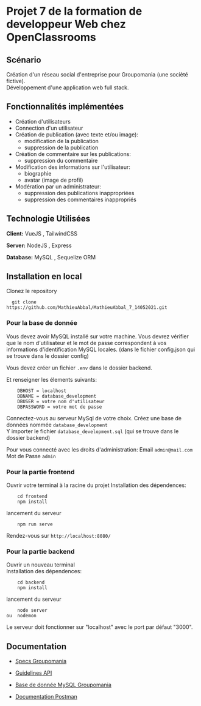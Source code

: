 # Projet 7 de la formation de developpeur Web chez **OpenClassrooms**  
## Scénario
Création d'un réseau social d'entreprise pour Groupomania (une socièté fictive).  
Développement d'une application web full stack.
## Fonctionnalités implémentées   
* Création d'utilisateurs  
* Connection d'un utilisateur  
* Création de publication (avec texte et/ou image):
    * modification de la publication    
    * suppression de la publication  
* Création de commentaire sur les publications:
    * suppression du commentaire
* Modification des informations sur l'utilisateur:  
    * biographie
    * avatar (image de profil)
* Modération par un administrateur:  
    * suppression des publications inappropriées
    * suppression des commentaires inappropriés      
## Technologie Utilisées

**Client:**  VueJS , TailwindCSS

**Server:** NodeJS , Express

**Database:** MySQL , Sequelize ORM
## Installation en local
Clonez le repository
```
  git clone https://github.com/MathieuAbbal/MathieuAbbal_7_14052021.git
```
### Pour la base de donnée  

Vous devez avoir MySQL installé sur votre machine.
Vous devrez vérifier que le nom d'utilisateur et le mot de passe correspondent à vos informations d'identification MySQL locales.
(dans le fichier config.json qui se trouve dans le dossier config)

Vous devez créer un fichier ```.env``` dans le dossier backend.

Et renseigner les élements suivants:
```
    DBHOST = localhost
    DBNAME = database_development
    DBUSER = votre nom d'utilisateur
    DBPASSWORD = votre mot de passe 
```
Connectez-vous au serveur MySql de votre choix.
Créez une base de données nommée ```database_development```  
Y importer le fichier ```database_development.sql``` (qui se trouve dans le dossier backend)

Pour vous connecté avec les droits d'administration:
    Email ```admin@mail.com```  
    Mot de Passe ```admin```  

### Pour la partie frontend    
Ouvrir votre terminal à la racine du projet
Installation des dépendences:
```
    cd frontend
    npm install
```
lancement du serveur
```
    npm run serve
```
Rendez-vous sur ```http://localhost:8080/```
### Pour la partie backend
Ouvrir un nouveau terminal  
Installation des dépendences:
```
    cd backend
    npm install
````
lancement du serveur
```
    node server
ou  nodemon
```
Le serveur doit fonctionner sur "localhost" avec le port par défaut "3000".  
## Documentation  

- [Specs Groupomania](https://s3-eu-west-1.amazonaws.com/course.oc-static.com/projects/DWJ_FR_P7/Groupomania_Specs_FR_DWJ_VF.pdf)

- [Guidelines API](https://docs.google.com/spreadsheets/d/1BfpuqTKowLgN8UCJKqP31VnYWhotR0pF4Kjd7QdE8T4/edit?usp=sharing)  

- [Base de donnée MySQL Groupomania](https://docs.google.com/spreadsheets/d/1t_zl2QYMNdrqLJOQsk6VaDG1qoQEUeoTCdlDsAuto3s/edit?usp=sharing)  

- [Documentation Postman](https://documenter.getpostman.com/view/15223026/Tzscomr7)

